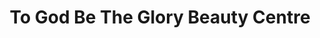---
title: "To God Be The Glory Beauty Centre"
url: /accra/to-god-be-the-glory-beauty-centre/
shop: hairdresser
---